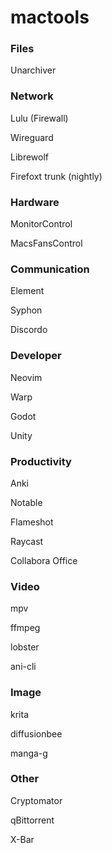 # mactools
### Files
Unarchiver

### Network
Lulu (Firewall)

Wireguard

Librewolf

Firefoxt trunk (nightly)

### Hardware
MonitorControl

MacsFansControl

### Communication

Element

Syphon

Discordo

### Developer
Neovim

Warp

Godot

Unity

### Productivity
Anki

Notable

Flameshot

Raycast

Collabora Office

### Video
mpv

ffmpeg

lobster

ani-cli

### Image
krita

diffusionbee

manga-g

### Other
Cryptomator

qBittorrent

X-Bar

